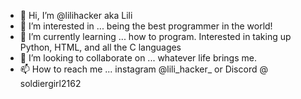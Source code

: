 - 👋 Hi, I’m @lilihacker aka Lili
- 👀 I’m interested in ... being the best programmer in the world!
- 🌱 I’m currently learning ... how to program. Interested in taking up Python, HTML, and all the C languages
- 💞️ I’m looking to collaborate on ... whatever life brings me. 
- 📫 How to reach me ... instagram @lili_hacker_ or Discord @ soldiergirl2162 

<!---
lilihacker/lilihacker is a ✨ special ✨ repository because its `README.md` (this file) appears on your GitHub profile.
You can click the Preview link to take a look at your changes.
--->
